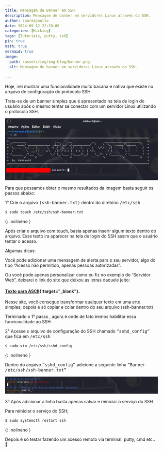 ```yaml
---
title: Mensagem de Banner em SSH 
description: Mensagem de banner em servidores Linux através do SSH.
author: soarespaullo
date: 2024-09-12 22:20:00
categories: [Hacking]
tags: [Tutoriais, putty, ssh]
pin: true
math: true
mermaid: true
image:
  path: /assets/img/img-blog/banner.png
  alt: Mensagem de banner em servidores Linux através do SSH.

---
```


Hoje, irei mostrar uma funcionalidade muito bacana e nativa que existe no arquivo de configuração do protocolo SSH.

Trata-se de um banner simples que é apresentado na tela de login do usuário após o mesmo tentar se conectar com um servidor Linux utilizando o protocolo SSH.

![Desktop View](/assets/img/img-blog/web.png)

Para que possamos obter o mesmo resultados da imagem basta seguir os passos abaixo:

1° Crie o arquivo <kbd>(ssh-banner.txt)</kbd> dentro do diretório <kbd>/etc/ssh</kbd>

```bash
$ sudo touch /etc/ssh/ssh-banner.txt
```
{: .nolineno }

Após criar o arquivo com touch, basta apenas inserir algum texto dentro do arquivo. Esse texto ira aparecer na tela de login do SSH assim que o usuário tentar o acesso.

Algumas dicas:

Você pode adicionar uma mensagem de alerta para o seu servidor, algo do tipo “Acesso não permitido, apenas pessoas autorizadas”.

Ou você pode apenas personalizar como eu fiz no exemplo do “Servidor Web”, deixarei o link do site que deixou as letras daquele jeito:

#### [**Texto para ASCII**](https://patorjk.com/software/taag/#p=display&f=Graffiti&t=Type%20Something%20){:target="_blank"}.

Nesse site, você consegue transformar qualquer texto em uma arte simples, depois é só copiar e colar dentro do seu arquivo (ssh-banner.txt)

Terminado o 1° passo , agora é onde de fato iremos habilitar essa funcionalidade ao SSH.

2° Acesse o arquivo de configuração do SSH chamado <kbd>“sshd_config”</kbd> que fica em <kbd>/etc/ssh</kbd>

```bash
$ sudo vim /etc/ssh/sshd_config
```
{: .nolineno }

Dentro do arquivo <kbd>“sshd_config”</kbd> adicione a seguinte linha <kbd>“Banner /etc/ssh/ssh-banner.txt”</kbd>

![Desktop View](/assets/img/img-blog/ssh.png)

3° Após adicionar a linha basta apenas salvar e reiniciar o serviço do SSH

Para reiniciar o serviço do SSH;

```bash
$ sudo systemctl restart ssh
```
{: .nolineno }

Depois é só testar fazendo um acesso remoto via terminal, putty, cmd etc.. 🙂
